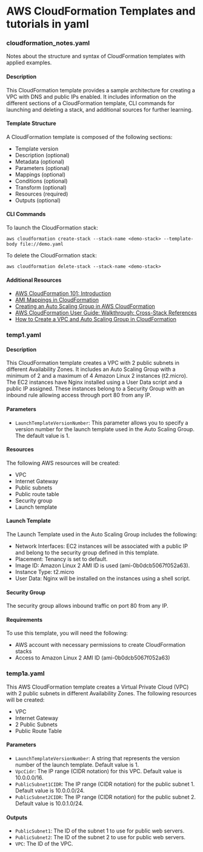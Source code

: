 # AWS CloudFormation Templates and tutorials in yaml

### cloudformation_notes.yaml
Notes about the structure and syntax of CloudFormation templates with applied examples.

#### Description
This CloudFormation template provides a sample architecture for creating a VPC with DNS and public IPs enabled. It includes information on the different sections of a CloudFormation template, CLI commands for launching and deleting a stack, and additional sources for further learning.

#### Template Structure
A CloudFormation template is composed of the following sections:

- Template version
- Description (optional)
- Metadata (optional)
- Parameters (optional)
- Mappings (optional)
- Conditions (optional)
- Transform (optional)
- Resources (required)
- Outputs (optional)

#### CLI Commands

To launch the CloudFormation stack:

```aws cloudformation create-stack --stack-name <demo-stack> --template-body file://demo.yaml```

To delete the CloudFormation stack:

```aws cloudformation delete-stack --stack-name <demo-stack>```

#### Additional Resources

- [AWS CloudFormation 101: Introduction](https://www.observian.com/blog/aws-cloudformation-101-introduction)
- [AMI Mappings in CloudFormation](https://octopus.com/blog/ami-mappings-cloudformation)
- [Creating an Auto Scaling Group in AWS CloudFormation](https://towardsaws.com/creating-an-auto-scaling-group-in-aws-cloudformation-761b0f8c6364)
- [AWS CloudFormation User Guide: Walkthrough: Cross-Stack References](https://docs.aws.amazon.com/AWSCloudFormation/latest/UserGuide/walkthrough-crossstackref.html)
- [How to Create a VPC and Auto Scaling Group in CloudFormation](https://blog.devgenius.io/how-to-create-a-vpc-and-auto-scaling-group-in-cloudformation-e3211b8ded5a)


### temp1.yaml 
#### Description
This CloudFormation template creates a VPC with 2 public subnets in different Availability Zones. It includes an Auto Scaling Group with a minimum of 2 and a maximum of 4 Amazon Linux 2 instances (t2.micro). The EC2 instances have Nginx installed using a User Data script and a public IP assigned. These instances belong to a Security Group with an inbound rule allowing access through port 80 from any IP.

#### Parameters
- `LaunchTemplateVersionNumber`: This parameter allows you to specify a version number for the launch template used in the Auto Scaling Group. The default value is 1.

#### Resources
The following AWS resources will be created:
- VPC
- Internet Gateway
- Public subnets
- Public route table
- Security group
- Launch template

#### Launch Template
The Launch Template used in the Auto Scaling Group includes the following:
- Network Interfaces: EC2 instances will be associated with a public IP and belong to the security group defined in this template.
- Placement: Tenancy is set to default.
- Image ID: Amazon Linux 2 AMI ID is used (ami-0b0dcb5067f052a63).
- Instance Type: t2.micro
- User Data: Nginx will be installed on the instances using a shell script.

#### Security Group
The security group allows inbound traffic on port 80 from any IP.

#### Requirements
To use this template, you will need the following:
- AWS account with necessary permissions to create CloudFormation stacks
- Access to Amazon Linux 2 AMI ID (ami-0b0dcb5067f052a63)

### temp1a.yaml
This AWS CloudFormation template creates a Virtual Private Cloud (VPC) with 2 public subnets in different Availability Zones. The following resources will be created:

- VPC
- Internet Gateway
- 2 Public Subnets
- Public Route Table

#### Parameters
- `LaunchTemplateVersionNumber`: A string that represents the version number of the launch template. Default value is 1.
- `VpcCidr`: The IP range (CIDR notation) for this VPC. Default value is 10.0.0.0/16.
- `PublicSubnet1CIDR`: The IP range (CIDR notation) for the public subnet 1. Default value is 10.0.0.0/24.
- `PublicSubnet2CIDR`: The IP range (CIDR notation) for the public subnet 2. Default value is 10.0.1.0/24.

#### Outputs
- `PublicSubnet1`: The ID of the subnet 1 to use for public web servers.
- `PublicSubnet2`: The ID of the subnet 2 to use for public web servers.
- `VPC`: The ID of the VPC.
